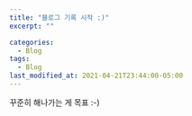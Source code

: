 ```yaml
---
title: "블로그 기록 시작 :)"
excerpt: ""

categories:
  - Blog
tags:
  - Blog
last_modified_at: 2021-04-21T23:44:00-05:00
---
```


꾸준히 해나가는 게 목표 :-)
